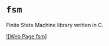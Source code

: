 # `fsm`

Finite State Machine library written in C.

[![Web Page fsm]](https://nataliasilvar.github.io/lsel2024-12/MatrixMCU/lib/fsm/index.html)

